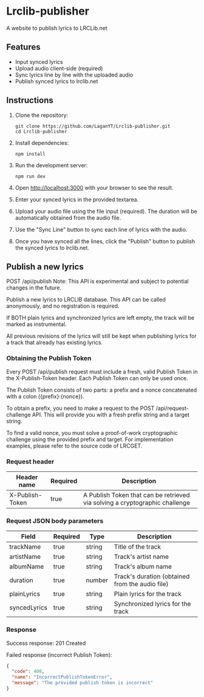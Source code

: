 # Lrclib-publisher
A website to publish lyrics to LRCLib.net

## Features
- Input synced lyrics
- Upload audio client-side (required)
- Sync lyrics line by line with the uploaded audio
- Publish synced lyrics to lrclib.net

## Instructions

1. Clone the repository:
   ```
   git clone https://github.com/LaganYT/Lrclib-publisher.git
   cd Lrclib-publisher
   ```

2. Install dependencies:
   ```
   npm install
   ```

3. Run the development server:
   ```
   npm run dev
   ```

4. Open [http://localhost:3000](http://localhost:3000) with your browser to see the result.

5. Enter your synced lyrics in the provided textarea.

6. Upload your audio file using the file input (required). The duration will be automatically obtained from the audio file.

7. Use the "Sync Line" button to sync each line of lyrics with the audio.

8. Once you have synced all the lines, click the "Publish" button to publish the synced lyrics to lrclib.net.

## Publish a new lyrics
POST
/api/publish
Note: This API is experimental and subject to potential changes in the future.

Publish a new lyrics to LRCLIB database. This API can be called anonymously, and no registration is required.

If BOTH plain lyrics and synchronized lyrics are left empty, the track will be marked as instrumental.

All previous revisions of the lyrics will still be kept when publishing lyrics for a track that already has existing lyrics.

### Obtaining the Publish Token

Every POST /api/publish request must include a fresh, valid Publish Token in the X-Publish-Token header. Each Publish Token can only be used once.

The Publish Token consists of two parts: a prefix and a nonce concatenated with a colon ({prefix}:{nonce}).

To obtain a prefix, you need to make a request to the POST /api/request-challenge API. This will provide you with a fresh prefix string and a target string.

To find a valid nonce, you must solve a proof-of-work cryptographic challenge using the provided prefix and target. For implementation examples, please refer to the source code of LRCGET.

### Request header

| Header name       | Required | Description                                                                 |
|-------------------|----------|-----------------------------------------------------------------------------|
| X-Publish-Token   | true     | A Publish Token that can be retrieved via solving a cryptographic challenge  |

### Request JSON body parameters

| Field         | Required | Type   | Description                          |
|---------------|----------|--------|--------------------------------------|
| trackName     | true     | string | Title of the track                   |
| artistName    | true     | string | Track's artist name                  |
| albumName     | true     | string | Track's album name                   |
| duration      | true     | number | Track's duration (obtained from the audio file) |
| plainLyrics   | true     | string | Plain lyrics for the track           |
| syncedLyrics  | true     | string | Synchronized lyrics for the track    |

### Response

Success response: 201 Created

Failed response (incorrect Publish Token):

```json
{
  "code": 400,
  "name": "IncorrectPublishTokenError",
  "message": "The provided publish token is incorrect"
}
```
